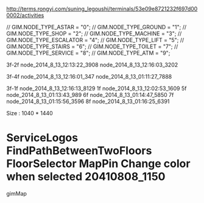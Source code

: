 

http://terms.rongyi.com/suning_legoushi/terminals/53e09e8721232f697d000002/activities

//    GIM.NODE_TYPE_ASTAR 		= "0";
//    GIM.NODE_TYPE_GROUND 	= "1";
//    GIM.NODE_TYPE_SHOP 		= "2";
//    GIM.NODE_TYPE_MACHINE	= "3";
//    GIM.NODE_TYPE_ESCALATOR 	= "4";
//    GIM.NODE_TYPE_LIFT 		= "5";
//    GIM.NODE_TYPE_STAIRS        	= "6";
//    GIM.NODE_TYPE_TOILET		= "7";
//    GIM.NODE_TYPE_SERVICE	= "8";
//    GIM.NODE_TYPE_ATM   		= "9";

3f-2f
node_2014_8_13_12:13:22_3908
node_2014_8_13_12:16:03_3202

3f-4f
node_2014_8_13_12:16:01_347
node_2014_8_13_01:11:27_7888

3f-1f	node_2014_8_13_12:16:13_8129
1f	node_2014_8_13_12:02:53_1609
5f	node_2014_8_13_01:13:43_989
6f	node_2014_8_13_01:14:47_5850
7f	node_2014_8_13_01:15:56_3596
8f	node_2014_8_13_01:16:25_6391


Size : 1040 * 1440

ServiceLogos
FindPathBetweenTwoFloors
FloorSelector
MapPin
Change color when selected
20410808_1150
======

gimMap
